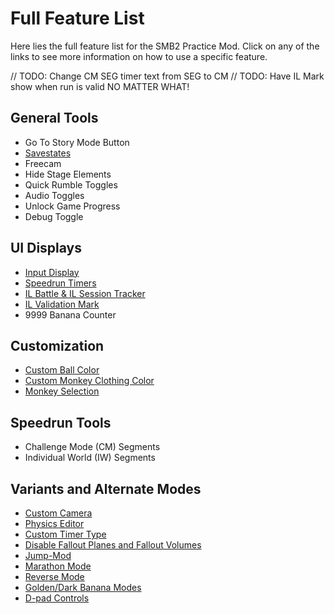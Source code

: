 # Full Feature List
Here lies the full feature list for the SMB2 Practice Mod. Click on any of the links to see more information on how to use a specific feature.

// TODO: Change CM SEG timer text from SEG to CM
// TODO: Have IL Mark show when run is valid NO MATTER WHAT! 

## General Tools
* Go To Story Mode Button
* [Savestates](features/tools/savestates.md)
* Freecam
* Hide Stage Elements
* Quick Rumble Toggles
* Audio Toggles
* Unlock Game Progress
* Debug Toggle

## UI Displays
* [Input Display](features/displays/input-display.md)
* [Speedrun Timers](features/displays/timers.md)
* [IL Battle & IL Session Tracker](features/displays/il-battle.md)
* [IL Validation Mark](features/displays/il-mark.md)
* 9999 Banana Counter

## Customization
* [Custom Ball Color](features/customization.md)
* [Custom Monkey Clothing Color](features/customization.md)
* [Monkey Selection](features/customization.md)

## Speedrun Tools
* Challenge Mode (CM) Segments
* Individual World (IW) Segments

## Variants and Alternate Modes
* [Custom Camera](features/variants/camera.md)
* [Physics Editor](features/variants/physics.md)
* [Custom Timer Type](features/variants/timer.md)
* [Disable Fallout Planes and Fallout Volumes](features/variants/disable-fallouts.md)
* [Jump-Mod](features/variants/jump-mod.md)
* [Marathon Mode](features/variants/marathon.md)
* [Reverse Mode](features/variants/stage-edits.md)
* [Golden/Dark Banana Modes](features/variants/stage-edits.md)
* [D-pad Controls](features/variants/dpad-controls.md)
